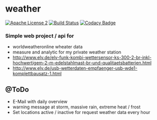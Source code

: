 # weather

[![Apache License 2](https://img.shields.io/badge/license-ASF2-blue.svg)](https://www.apache.org/licenses/LICENSE-2.0.txt)
[![Build Status](https://travis-ci.org/spezialmann/weather.svg?branch=master)](https://travis-ci.org/spezialmann/weather)
[![Codacy Badge](https://api.codacy.com/project/badge/Grade/91ebfefd316d48828464163f9fe9a7df)](https://www.codacy.com/app/spezialmann/weather?utm_source=github.com&utm_medium=referral&utm_content=spezialmann/weather&utm_campaign=badger)

### Simple web project / api for
 
- worldweatheronline wheater data
- measure and analytic for my private weather station
- http://www.elv.de/elv-funk-kombi-wettersensor-ks-300-2-br-inkl-hochwertigem-2-m-edelstahlmast-br-und-qualitaetsbatterien.html
- http://www.elv.de/usb-wetterdaten-empfaenger-usb-wde1-komplettbausatz-1.html 

## @ToDo
- E-Mail with daily overview
- warning message at storm, massive rain, extreme heat / frost  
- Set locations active / inactive for request weather data every hour 
